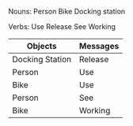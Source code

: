 Nouns:
Person
Bike
Docking station

Verbs:
Use
Release
See
Working

**Objects** | **Messages**
--- | ---
Docking Station | Release
Person | Use
Bike | Use
Person | See
Bike | Working
